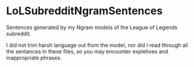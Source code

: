 # LoLSubredditNgramSentences
Sentences generated by my Ngram models of the League of Legends subreddit.

I did not trim harsh language out from the model, nor did I read through all the sentances in these files, so you may encounter expletives and inappropriate phrases.
